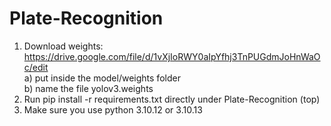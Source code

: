 # Plate-Recognition

1) Download weights: https://drive.google.com/file/d/1vXjIoRWY0aIpYfhj3TnPUGdmJoHnWaOc/edit 
   <br><t>a) put inside the model/weights folder
   <br><t>b) name the file yolov3.weights
2) Run pip install -r requirements.txt directly under Plate-Recognition (top)
3) Make sure you use python 3.10.12 or 3.10.13
